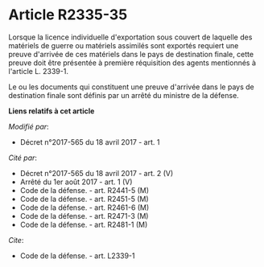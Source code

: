 # Article R2335-35

Lorsque la licence individuelle d'exportation sous couvert de laquelle des matériels de guerre ou matériels assimilés sont
exportés requiert une preuve d'arrivée de ces matériels dans le pays de destination finale, cette preuve doit être présentée
à première réquisition des agents mentionnés à l'article L. 2339-1.

Le ou les documents qui constituent une preuve d'arrivée dans le pays de destination finale sont définis par un arrêté du
ministre de la défense.

**Liens relatifs à cet article**

_Modifié par_:

  - Décret n°2017-565 du 18 avril 2017 - art. 1

_Cité par_:

  - Décret n°2017-565 du 18 avril 2017 - art. 2 (V)
  - Arrêté du 1er août 2017 - art. 1 (V)
  - Code de la défense. - art. R2441-5 (M)
  - Code de la défense. - art. R2451-5 (M)
  - Code de la défense. - art. R2461-6 (M)
  - Code de la défense. - art. R2471-3 (M)
  - Code de la défense. - art. R2481-1 (M)

_Cite_:

  - Code de la défense. - art. L2339-1

